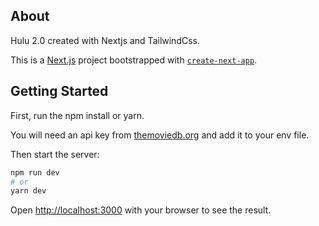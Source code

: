 ## About

Hulu 2.0 created with Nextjs and TailwindCss.

This is a [Next.js](https://nextjs.org/) project bootstrapped with [`create-next-app`](https://github.com/vercel/next.js/tree/canary/packages/create-next-app).

## Getting Started

First, run the npm install or yarn.

You will need an api key from [themoviedb.org](https://www.themoviedb.org/) and add it to your env file.

Then start the server:

```bash
npm run dev
# or
yarn dev
```

Open [http://localhost:3000](http://localhost:3000) with your browser to see the result.

